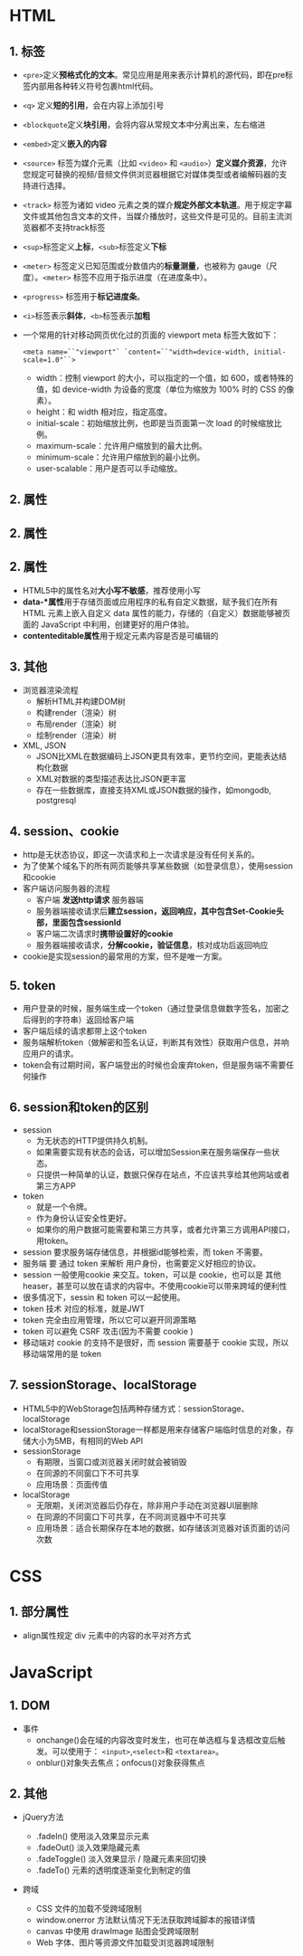 # HTML

## 1. 标签

- `<pre>`定义**预格式化的文本**。常见应用是用来表示计算机的源代码，即在pre标签内部用各种转义符号包裹html代码。

- `<q>` 定义**短的引用**，会在内容上添加引号

- `<blockquote`定义**块引用**，会将内容从常规文本中分离出来，左右缩进

- `<embed>`定义**嵌入的内容**

- `<source>` 标签为媒介元素（比如 `<video>` 和 `<audio>`）**定义媒介资源**，允许您规定可替换的视频/音频文件供浏览器根据它对媒体类型或者编解码器的支持进行选择。

- `<track>` 标签为诸如 video 元素之类的媒介**规定外部文本轨道**。用于规定字幕文件或其他包含文本的文件，当媒介播放时，这些文件是可见的。目前主流浏览器都不支持track标签

- `<sup>`标签定义**上标**，`<sub>`标签定义**下标**

- `<meter>` 标签定义已知范围或分数值内的**标量测量**，也被称为 gauge（尺度）。`<meter>` 标签不应用于指示进度（在进度条中）。

-  `<progress>` 标签用于**标记进度条**。

- `<i>`标签表示**斜体**，`<b>`标签表示**加粗**

- 一个常用的针对移动网页优化过的页面的 viewport meta 标签大致如下：

  ```
  <meta name=``"viewport"` `content=``"width=device-width, initial-scale=1.0"``>
  ```

  - width：控制 viewport 的大小，可以指定的一个值，如 600，或者特殊的值，如 device-width 为设备的宽度（单位为缩放为 100% 时的 CSS 的像素）。
  - height：和 width 相对应，指定高度。
  - initial-scale：初始缩放比例，也即是当页面第一次 load 的时候缩放比例。
  - maximum-scale：允许用户缩放到的最大比例。
  - minimum-scale：允许用户缩放到的最小比例。
  - user-scalable：用户是否可以手动缩放。

## 2. 属性

## 2. 属性

## 2. 属性

- HTML5中的属性名对**大小写不敏感**，推荐使用小写
- **data-*属性**用于存储页面或应用程序的私有自定义数据，赋予我们在所有 HTML 元素上嵌入自定义 data 属性的能力，存储的（自定义）数据能够被页面的 JavaScript 中利用，创建更好的用户体验。
- **contenteditable属性**用于规定元素内容是否是可编辑的

## 3. 其他

- 浏览器渲染流程
  - 解析HTML并构建DOM树
  - 构建render（渲染）树
  - 布局render（渲染）树
  - 绘制render（渲染）树
- XML, JSON
  - JSON比XML在数据编码上JSON更具有效率，更节约空间，更能表达结构化数据
  - XML对数据的类型描述表达比JSON更丰富
  - 存在一些数据库，直接支持XML或JSON数据的操作，如mongodb, postgresql

## 4. session、cookie

- http是无状态协议，即这一次请求和上一次请求是没有任何关系的。
- 为了使某个域名下的所有网页能够共享某些数据（如登录信息），使用session和cookie
- 客户端访问服务器的流程
  - 客户端 **发送http请求** 服务器端
  - 服务器端接收请求后**建立session，返回响应，其中包含Set-Cookie头部，里面包含sessionId**
  - 客户端二次请求时**携带设置好的cookie**
  - 服务器端接收请求，**分解cookie，验证信息**，核对成功后返回响应
- cookie是实现session的最常用的方案，但不是唯一方案。

## 5. token

- 用户登录的时候，服务端生成一个token（通过登录信息做数字签名，加密之后得到的字符串）返回给客户端
- 客户端后续的请求都带上这个token
- 服务端解析token（做解密和签名认证，判断其有效性）获取用户信息，并响应用户的请求。
- token会有过期时间，客户端登出的时候也会废弃token，但是服务端不需要任何操作

## 6. session和token的区别

- session
  - 为无状态的HTTP提供持久机制。
  - 如果需要实现有状态的会话，可以增加Session来在服务端保存一些状态。
  - 只提供一种简单的认证，数据只保存在站点，不应该共享给其他网站或者第三方APP
- token
  - 就是一个令牌。
  - 作为身份认证安全性更好。
  - 如果你的用户数据可能需要和第三方共享，或者允许第三方调用API接口，用token。
- session 要求服务端存储信息，并根据id能够检索，而 token 不需要。
- 服务端 要 通过 token 来解析 用户身份，也需要定义好相应的协议。
- session 一般使用cookie 来交互。token，可以是 cookie，也可以是 其他heaser，甚至可以放在请求的内容中。不使用cookie可以带来跨域的便利性
- 很多情况下，sessin 和 token 可以一起使用。
- token 技术 对应的标准，就是JWT
- token 完全由应用管理，所以它可以避开同源策略
- token 可以避免 CSRF 攻击(因为不需要 cookie )
- 移动端对 cookie 的支持不是很好，而 session 需要基于 cookie 实现，所以移动端常用的是 token

## 7. sessionStorage、localStorage

- HTML5中的WebStorage包括两种存储方式：sessionStorage、localStorage
- localStorage和sessionStorage一样都是用来存储客户端临时信息的对象，存储大小为5MB，有相同的Web API
- sessionStorage
  - 有期限，当窗口或浏览器关闭时就会被销毁
  - 在同源的不同窗口下不可共享
  - 应用场景：页面传值
- localStorage
  - 无限期，关闭浏览器后仍存在，除非用户手动在浏览器UI层删除
  - 在同源的不同窗口下可共享，在不同浏览器中不可共享
  - 应用场景：适合长期保存在本地的数据，如存储该浏览器对该页面的访问次数

# CSS

## 1. 部分属性

- align属性规定 div 元素中的内容的水平对齐方式

# JavaScript

## 1. DOM

- 事件
  - onchange()会在域的内容改变时发生，也可在单选框与复选框改变后触发。可以使用于： `<input>`,`<select>`和 `<textarea>`。
  - onblur()对象失去焦点；onfocus()对象获得焦点

## 2. 其他

- jQuery方法
  - .fadeIn() 使用淡入效果显示元素
  - .fadeOut() 淡入效果隐藏元素
  - .fadeToggle() 淡入效果显示 / 隐藏元素来回切换
  - .fadeTo() 元素的透明度逐渐变化到制定的值

- 跨域
  - CSS 文件的加载不受跨域限制
  - window.onerror 方法默认情况下无法获取跨域脚本的报错详情
  - canvas 中使用 drawImage 贴图会受跨域限制
  - Web 字体、图片等资源文件加载受浏览器跨域限制